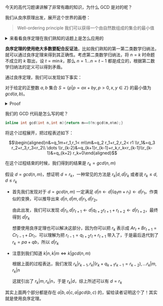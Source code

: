 今天的高代习题课讲解了非常有趣的知识，为什么 GCD 是对的呢？

我们从良序原理出发，展开这个世界的画卷：

> Well-ordering principle
>我们可以获得一个由自然数组成的集合的最小值

<details>
<summary>来看看良序定理在我们熟知的话题上是怎么应用的</summary>

----

如何使用 WOP 证明 $\sqrt 5$ 是 irrational number？设 $a^2=5b^2$，假设 $b=\min S,S=\{b|\exists a,\frac{a}b=\sqrt 5\}$，那么我们构造一个 $<b$ 的在 $S$ 中的对子即可。

已知 $a^2=5b^2\rightarrow a^2-2ab=5b^2-2ab\rightarrow \frac ab=\frac{5b-2a}{a-2b}$

$a-2b$ 明显是满足 $<b$ 的，所以产生了矛盾。

---

</details>



**良序定理的使用绝大多数要配合反证法**，比如我们熟知的第一第二类数学归纳法，就可以通过良序定理来得到其正确性。考虑第二类数学归纳法，将 $n=k$ 时命题不成立的 $k$ 取出，设 $t=\min k$，那么 $n=1\dots n=t-1$ 都是成立的，根据第二数学归纳法的定义可以得到矛盾。

通过良序定理，我们可以发现如下事实：

对于给定的正整数 $a,b$ 集合 $S=\{p|p=ax+by,p>0,x,y\in \mathbb{Z}\}$ 的最小值为 $gcd(a,b)$。

<details>
<summary>Proof</summary>

---

首先可以发现 $S$ 是非空自然数集，所以根据良序定理，它一定有最小值。假设最小值是 $c=x_0a+y_0b$。我们先尝试证明 $c|a$：

假设 $a=qc+r,0\le r<c$，如果 $r\neq 0$ ，那么我们发现  $r=a-qc=a-q(ax+by)=(1-qx_0) a- qy_0 b\in S$， 把这一串收尾拿出来 $r\in S,c=\min S,0\le r<c$，出现了矛盾。

类似的我们也可以证明在 $b$ 除以 $c$ 时余数也是 $0$。于是 $c|gcd(a,b)$

我们还需要证明 $gcd(a,b)|c$，这就自然多了，因为 $gcd(a,b)|a,gcd(a,b)|b$，$c$ 是 $a,b$ 的线性组合，当然有 $gcd(a,b)|c$

---

</details>

我们的 GCD 代码是怎么写的呢？

```cpp
inline int gcd(int n,int m){return m==0?n:gcd(m,n%m);}
```

将这个过程展开，把过程表述如下：

$$\begin{aligned}n&=q_1m+r_1,r_1< m\\m&=q_2 r_1+r_2,r_2< r1 \\r_1&=q_3 r_2+r_3,r_3<r_2\\ \dots \\r_{k-2}&=q_{k+1}r_{k-1}+r_k,r_k<r_{k-1}\\r_{k-1}&=q_{k+2} r_k+0\end{aligned}$$

在这个过程结束的时候，我们得到的结果是 $r_k=gcd(n,m)$ 

假设 $d=gcd(n,m)$，想证明 $d=r_k$，一种常见的方法是 $r_k|d,d|r_k$ 或者说 $r_k\le d,d\le r_k$

- 首先我们发现对于 $d=gcd(n,m)$ 一定满足 $d|n\leftarrow d| (q_1 m+r_1)\leftarrow d| r_1$。作类似的变换，可以推导出来 $d|n,d|m,d|r_1,d|r_2$。

	由此出发，我们可以发现 $d|r_t,d|r_{t+1}\leftarrow d| q_{t+2}r_{t+1}+r_{t+2}\leftarrow d|r_{t+2}$，最终得到 $d|r_k$
	
	想要使用良序定理也可以解决这部分，因为你可以把 $r_k$ 表示成 $Ar_{t}+Br_{t+1}=Cr_{t-1}+Dr_t$，可以理解为把 $r_{t-1}=q_{t+2}r_{t}+r_{t+1}$ 带入了，于是最后迭代到了 $r_k=pa+qb$，所以 $d|r_k$

- 注意到我们知道 $k|n,k|m\Leftrightarrow k|gcd(n,m)$ 
	
	根据上面的过程表达，我们发现 $r_k|r_{k-1},r_k|(r_{k}+q_{k+1}r_{k-1}=r_{k-2}),\dots r_k|m,r_k|n$
	
	这就引出了 $r_k|m,r_k|n$，于是 $r_k|d$，综上所述可以有 $d=r_k$

其实上面两个部分都是存在 $a|b,a|c,a|gcd(b,c)$ 的，留给读者证明这个了！其实就是使用良序定理。